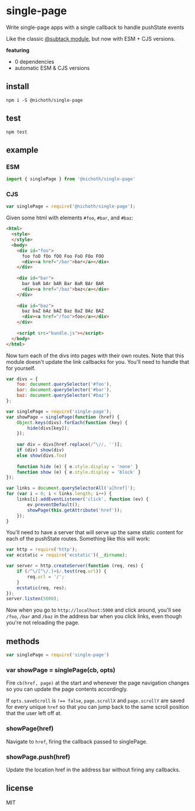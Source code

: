 # single-page
Write single-page apps with a single callback to handle pushState events

Like the classic [@subtack module](https://www.npmjs.com/package/single-page), but now with ESM + CJS versions.

__featuring__
* 0 dependencies
* automatic ESM & CJS versions

## install
```
npm i -S @nichoth/single-page
```

## test
```
npm test
```

## example

### ESM
```js
import { singlePage } from '@nichoth/single-page'
```

### CJS
```js
var singlePage = require('@nichoth/single-page');
```

Given some html with elements `#foo`, `#bar`, and `#baz`:

``` html
<html>
  <style>
  </style>
  <body>
    <div id="foo">
      foo foO fOo fOO Foo FoO FOo FOO
      <div><a href="/bar">bar</a></div>
    </div>
    
    <div id="bar">
      bar baR bAr bAR Bar BaR BAr BAR
      <div><a href="/baz">baz</a></div>
    </div>
    
    <div id="baz">
      baz baZ bAz bAZ Baz BaZ BAz BAZ
      <div><a href="/foo">foo</a></div>
    </div>
    
    <script src="bundle.js"></script>
  </body>
</html>
```

Now turn each of the divs into pages with their own routes.
Note that this module doesn't update the link callbacks for you. You'll need to
handle that for yourself.

``` js
var divs = {
    foo: document.querySelector('#foo'),
    bar: document.querySelector('#bar'),
    baz: document.querySelector('#baz')
};

var singlePage = require('single-page');
var showPage = singlePage(function (href) {
    Object.keys(divs).forEach(function (key) {
        hide(divs[key]);
    });
    
    var div = divs[href.replace(/^\//, '')];
    if (div) show(div)
    else show(divs.foo)
    
    function hide (e) { e.style.display = 'none' }
    function show (e) { e.style.display = 'block' }
});

var links = document.querySelectorAll('a[href]');
for (var i = 0; i < links.length; i++) {
    links[i].addEventListener('click', function (ev) {
        ev.preventDefault();
        showPage(this.getAttribute('href'));
    });
}
```

You'll need to have a server that will serve up the same static content for each
of the pushState routes. Something like this will work:

``` js
var http = require('http');
var ecstatic = require('ecstatic')(__dirname);

var server = http.createServer(function (req, res) {
    if (/^\/[^\/.]+$/.test(req.url)) {
        req.url = '/';
    }
    ecstatic(req, res);
});
server.listen(5000);
```

Now when you go to `http://localhost:5000` and click around, you'll see `/foo`,
`/bar` and `/baz` in the address bar when you click links, even though you're
not reloading the page.

## methods

``` js
var singlePage = require('single-page')
```

### var showPage = singlePage(cb, opts)

Fire `cb(href, page)` at the start and whenever the page navigation changes so
you can update the page contents accordingly.

If `opts.saveScroll` is `!== false`, `page.scrollX` and `page.scrollY` are saved
for every unique `href` so that you can jump back to the same scroll position
that the user left off at.

### showPage(href)

Navigate to `href`, firing the callback passed to singlePage.

### showPage.push(href)

Update the location href in the address bar without firing any callbacks.

## license

MIT
